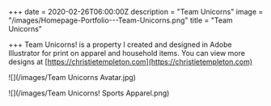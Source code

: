 +++
date = 2020-02-26T06:00:00Z
description = "Team Unicorns"
image = "/images/Homepage-Portfolio---Team-Unicorns.png"
title = "Team Unicorns"

+++
Team Unicorns! is a property I created and designed in Adobe Illustrator for print on apparel and household items. You can view more designs at [https://christietempleton.com](https://christietempleton.com)

![](/images/Team Unicorns Avatar.jpg)

![](/images/Team Unicorns! Sports Apparel.png)